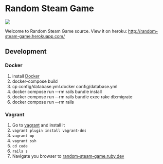 # Random Steam Game

![](https://api.travis-ci.org/deniskorobicyn/random-steam-game.svg?branch=master)

Welcome to Random Steam Game source. View it on heroku: http://random-steam-game.herokuapp.com/

## Development

### Docker

1. install [Docker](https://www.docker.com/)
2. docker-compose build
3. cp config/database.yml.docker config/database.yml
4. docker compose run --rm rails bundle install
5. docker compose run --rm rails bundle exec rake db:migrate
6. docker compose run --rm rails

### Vagrant
1. Go to [vagrant](https://www.vagrantup.com/downloads.html) and install it
2. `vagrant plugin install vagrant-dns`
3. `vagrant up`
4. `vagrant ssh`
5. `cd code`
6. `rails s`
7. Navigate you browser to [random-steam-game.ruby.dev](random-steam-game.ruby.dev)
